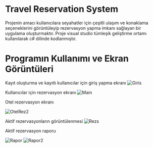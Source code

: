# Travel Reservation System
Projenin amacı kullanıcılara seyahatler için çeşitli ulaşım ve konaklama seçeneklerini görüntüleyip rezervasyon yapma imkanı sağlayan bir uygulama oluşturmaktır. 
Proje visual studio tümleşik geliştirme ortamı kullanılarak c# dilinde kodlanmıştır.

# Programın Kullanımı ve Ekran Görüntüleri
Kayıt oluşturma ve kayıtlı kullanıcılar için giriş yapma ekranı
![Giris](https://user-images.githubusercontent.com/80519936/186399505-af19e423-a651-4bf3-b8e6-d3f152196e59.png)

Kullanıcılar için rezervasyon ekranı
![Main](https://user-images.githubusercontent.com/80519936/186399647-9a20beb4-0b40-46af-bdca-46f6cf6869ff.png)

Otel rezervasyon ekranı

![OtelRez2](https://user-images.githubusercontent.com/80519936/186401015-f2e0a5a3-0edf-4f17-adc3-a20e55fbc741.png)

Aktif rezervasyonların görüntülenmesi
![Rezs](https://user-images.githubusercontent.com/80519936/186401395-0d9175dc-3065-4726-ae06-12021f50af16.png)

Aktif rezervasyon raporu 

![Rapor](https://user-images.githubusercontent.com/80519936/186401833-e7fd38bd-dbf2-4507-a4ad-220c922c0057.png)
![Rapor2](https://user-images.githubusercontent.com/80519936/186401847-ea8fa500-dae5-4ff1-bf9e-b9f3125e0b8f.png)



